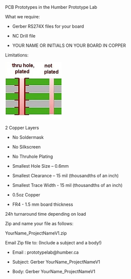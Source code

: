 PCB Prototypes in the Humber Prototype Lab

What we require:

-   Gerber RS274X files for your board

-   NC Drill file

-   YOUR NAME OR INITIALS ON YOUR BOARD IN COPPER

Limitations:

![Plating](plated.png)

2 Copper Layers

-   No Soldermask

-   No Silkscreen

-   No Thruhole Plating

-   Smallest Hole Size – 0.6mm

-   Smallest Clearance – 15 mil (thousandths of an inch)

-   Smallest Trace Width - 15 mil (thousandths of an inch)

-   0.5oz Copper

-   FR4 - 1.5 mm board thickness

24h turnaround time depending on load

Zip and name your file as follows:

YourName_ProjectNameV1.zip

Email Zip file to: (Include a subject and a body!)

-   Email : prototypelab\@humber.ca

-   Subject: Gerber YourName_ProjectNameV1

-   Body: Gerber YourName_ProjectNameV1

